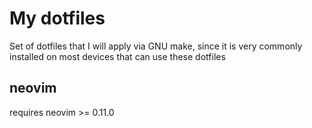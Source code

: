 # My dotfiles

Set of dotfiles that I will apply via GNU make, since it is very commonly
installed on most devices that can use these dotfiles

## neovim

requires neovim >= 0.11.0
